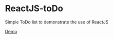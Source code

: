 # ReactJS-toDo
Simple ToDo list to demonstrate the use of ReactJS

<a href='http://goo.gl/3BahiG'>Demo</a>
